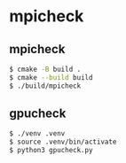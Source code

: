 # mpicheck

## mpicheck

```bash
$ cmake -B build .
$ cmake --build build
$ ./build/mpicheck
```

## gpucheck

```bash
$ ./venv .venv
$ source .venv/bin/activate
$ python3 gpucheck.py
```

